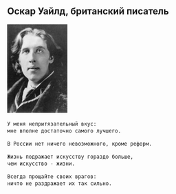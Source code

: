 <!--2016-04-17 10:07:50-->
## Оскар Уайлд, британский писатель
<img src="./oskar_wild.jpg">

    У меня непритязательный вкус: 
    мне вполне достаточно самого лучшего.

>  

    В России нет ничего невозможного, кроме реформ.

>  

    Жизнь подражает искусству гораздо больше, 
    чем искусство - жизни.

>  

    Всегда прощайте своих врагов: 
    ничто не раздражает их так сильно.